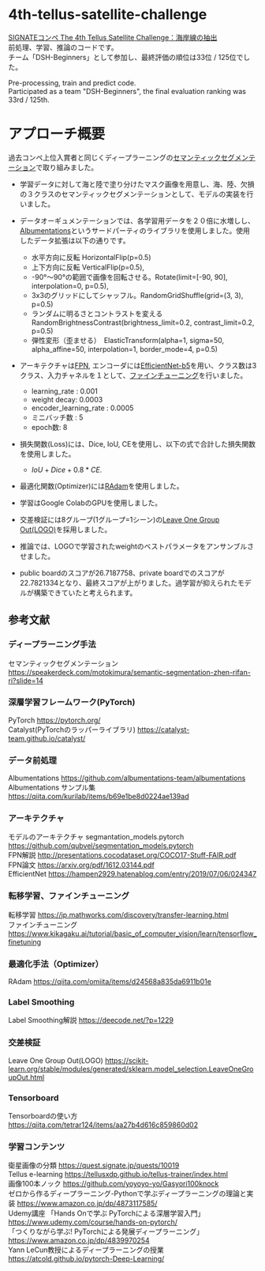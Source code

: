 # 4th-tellus-satellite-challenge
[SIGNATEコンペ The 4th Tellus Satellite Challenge：海岸線の抽出](https://signate.jp/competitions/284)  
前処理、学習、推論のコードです。  
チーム「DSH-Beginners」として参加し、最終評価の順位は33位 / 125位でした。  

Pre-processing, train and predict code.  
Participated as a team "DSH-Beginners", the final evaluation ranking was 33rd / 125th.


# アプローチ概要
過去コンペ上位入賞者と同じくディープラーニングの[セマンティックセグメンテーション](https://speakerdeck.com/motokimura/semantic-segmentation-zhen-rifan-ri?slide=14)で取り組みました。

- 学習データに対して海と陸で塗り分けたマスク画像を用意し、海、陸、欠損の３クラスのセマンティックセグメンテーションとして、モデルの実装を行いました。

- データオーギュメンテーションでは、各学習用データを２０倍に水増しし、[Albumentations](https://github.com/albumentations-team/albumentations)というサードパーティのライブラリを使用しました。使用したデータ拡張は以下の通りです。
    -  水平方向に反転 HorizontalFlip(p=0.5)
    -  上下方向に反転 VerticalFlip(p=0.5),
    -  -90°〜90°の範囲で画像を回転させる。Rotate(limit=[-90, 90], interpolation=0, p=0.5),
    - 3x3のグリッドにしてシャッフル。RandomGridShuffle(grid=(3, 3), p=0.5)
    - ランダムに明るさとコントラストを変える　RandomBrightnessContrast(brightness_limit=0.2, contrast_limit=0.2, p=0.5)
    - 弾性変形（歪ませる）　ElasticTransform(alpha=1, sigma=50, alpha_affine=50, interpolation=1, border_mode=4, p=0.5)

- アーキテクチャは[FPN](http://presentations.cocodataset.org/COCO17-Stuff-FAIR.pdf), エンコーダには[EfficientNet-b5](https://hampen2929.hatenablog.com/entry/2019/07/06/024347)を用い、クラス数は3クラス、入力チャネルを１として、[ファインチューニング](https://www.kikagaku.ai/tutorial/basic_of_computer_vision/learn/tensorflow_finetuning)を行いました。
    - learning_rate : 0.001
    - weight decay: 0.0003
    - encoder_learning_rate : 0.0005
    - ミニバッチ数 : 5
    - epoch数: 8

- 損失関数(Loss)には、Dice, IoU, CEを使用し、以下の式で合計した損失関数を使用しました。
    - $IoU + Dice + 0.8*CE$.

- 最適化関数(Optimizer)には[RAdam](https://arxiv.org/abs/1908.03265)を使用しました。

- 学習はGoogle ColabのGPUを使用しました。

- 交差検証には8グループ(1グループ=1シーン)の[Leave One Group Out(LOGO)](https://scikit-learn.org/stable/modules/generated/sklearn.model_selection.LeaveOneGroupOut.html)を採用しました。

- 推論では、LOGOで学習されたweightのベストパラメータをアンサンブルさせました。

- public boardのスコアが26.7187758、private boardでのスコアが22.7821334となり、最終スコアが上がりました。過学習が抑えられたモデルが構築できていたと考えられます。

## 参考文献
### ディープラーニング手法
セマンティックセグメンテーション https://speakerdeck.com/motokimura/semantic-segmentation-zhen-rifan-ri?slide=14  
### 深層学習フレームワーク(PyTorch)
PyTorch https://pytorch.org/  
Catalyst(PyTorchのラッパーライブラリ) https://catalyst-team.github.io/catalyst/  
### データ前処理
Albumentations https://github.com/albumentations-team/albumentations  
Albumentations サンプル集 https://qiita.com/kurilab/items/b69e1be8d0224ae139ad  
### アーキテクチャ
モデルのアーキテクチャ segmantation_models.pytorch https://github.com/qubvel/segmentation_models.pytorch  
FPN解説 http://presentations.cocodataset.org/COCO17-Stuff-FAIR.pdf  
FPN論文 https://arxiv.org/pdf/1612.03144.pdf  
EfficientNet https://hampen2929.hatenablog.com/entry/2019/07/06/024347  
### 転移学習、ファインチューニング
転移学習 https://jp.mathworks.com/discovery/transfer-learning.html  
ファインチューニング https://www.kikagaku.ai/tutorial/basic_of_computer_vision/learn/tensorflow_finetuning  
### 最適化手法（Optimizer）
RAdam https://qiita.com/omiita/items/d24568a835da6911b01e  
### Label Smoothing
Label Smoothing解説 https://deecode.net/?p=1229  
### 交差検証
Leave One Group Out(LOGO) https://scikit-learn.org/stable/modules/generated/sklearn.model_selection.LeaveOneGroupOut.html  
### Tensorboard
Tensorboardの使い方 https://qiita.com/tetrar124/items/aa27b4d616c859860d02  
### 学習コンテンツ
衛星画像の分類 https://quest.signate.jp/quests/10019  
Tellus e-learning https://tellusxdp.github.io/tellus-trainer/index.html  
画像100本ノック https://github.com/yoyoyo-yo/Gasyori100knock  
ゼロから作るディープラーニング-Pythonで学ぶディープラーニングの理論と実装 https://www.amazon.co.jp/dp/4873117585/  
Udemy講座 「Hands Onで学ぶ PyTorchによる深層学習入門」 https://www.udemy.com/course/hands-on-pytorch/  
「つくりながら学ぶ! PyTorchによる発展ディープラーニング」 https://www.amazon.co.jp/dp/4839970254  
Yann LeCun教授によるディープラーニングの授業 https://atcold.github.io/pytorch-Deep-Learning/  
